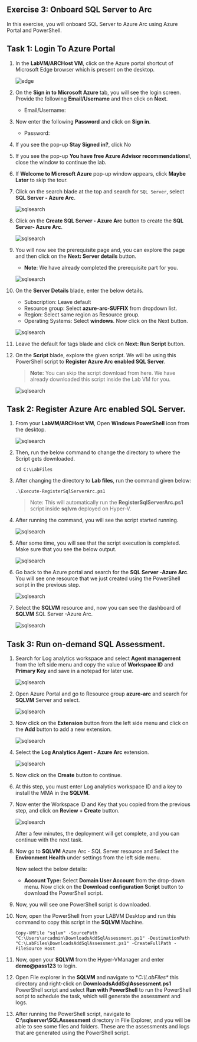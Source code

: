 ## Exercise 3: Onboard SQL Server to Arc
In this exercise, you will onboard SQL Server to Azure Arc using Azure Portal and PowerShell.

## Task 1: Login To Azure Portal

1. In the **LabVM/ARCHost VM**, click on the Azure portal shortcut of Microsoft Edge browser which is present on the desktop.
  
    ![](.././media/0.png "edge")
   
1. On the **Sign in to Microsoft Azure** tab, you will see the login screen. Provide the following **Email/Username** and then click on **Next**. 
   * Email/Username: <inject key="AzureAdUserEmail"></inject>
   
1. Now enter the following **Password** and click on **Sign in**.
   * Password: <inject key="AzureAdUserPassword"></inject>
   
1. If you see the pop-up **Stay Signed in?**, click No

1. If you see the pop-up **You have free Azure Advisor recommendations!**, close the window to continue the lab.

1. If **Welcome to Microsoft Azure** pop-up window appears, click **Maybe Later** to skip the tour.
      
1. Click on the search blade at the top and search for ```SQL Server```, select **SQL Server - Azure Arc**.
 
    ![](.././media/sqlserver.png "sqlsearch")
   
1. Click on the **Create SQL Server - Azure Arc** button to create the **SQL Server- Azure Arc**. 
 
    ![](.././media/createsql.png "sqlsearch")
   
1. You will now see the prerequisite page and, you can explore the page and then click on the **Next: Server details** button.
    
    - **Note**: We have already completed the prerequisite part for you. 
    
    ![](.././media/presql.png "sqlsearch")
   
1. On the **Server Details** blade, enter the below details.
 
     - Subscription: Leave default
     - Resource group: Select **azure-arc-SUFFIX** from dropdown list.
     - Region: Select same region as Resource group.
     - Operating Systems: Select **windows**.
       Now click on the Next button.
   
    ![](.././media/detailsql.png "sqlsearch")
   
1. Leave the default for tags blade and click on **Next: Run Script** button.
 
1. On the **Script** blade, explore the given script. We will be using this PowerShell script to **Register Azure Arc enabled SQL Server**.
 
     > **Note:** You can skip the script download from here. We have already downloaded this script inside the Lab VM for you.
    
    ![](.././media/runsql.png "sqlsearch")
     
## Task 2: Register Azure Arc enabled SQL Server.

1. From your **LabVM/ARCHost VM**, Open **Windows PowerShell** icon from the desktop.
 
    ![](.././media/powershell.png "sqlsearch")
  
1. Then, run the below command to change the directory to where the Script gets downloaded.
 
     ``` cd C:\LabFiles ```
     
1. After changing the directory to **Lab files**, run the command given below:

     ``` .\Execute-RegisterSqlServerArc.ps1 ```
     
    > Note: This will automatically run the **RegisterSqlServerArc.ps1** script inside **sqlvm** deployed on Hyper-V.

1. After running the command, you will see the script started running.

    ![](.././media/run.png "sqlsearch")
  
1. After some time, you will see that the script execution is completed. Make sure that you see the below output.

    ![](.././media/completed.png "sqlsearch")
  
1. Go back to the Azure portal and search for the **SQL Server -Azure Arc**. You will see one resource that we just created using the PowerShell script in the previous step.

    ![](.././media/sqlvm.png "sqlsearch")
  
 1. Select the **SQLVM** resource and, now you can see the dashboard of **SQLVM** SQL Server -Azure Arc.

    ![](.././media/dashsql.png "sqlsearch")
 
 
## Task 3: Run on-demand SQL Assessment.


 1. Search for Log analytics workspace and select **Agent management** from the left side menu and copy the value of **Workspace ID** and **Primary Key** and save in a notepad for later use.
 
    ![](.././media/log.png "sqlsearch")

 1. Open Azure Portal and go to Resource group **azure-arc** and search for **SQLVM** Server and select.
 
    ![](.././media/sqlserver1.png "sqlsearch") 
    
 1. Now click on the **Extension** button from the left side menu and click on the **Add** button to add a new extension.
 
    ![](.././media/mma.png "sqlsearch")
    
 1. Select the **Log Analytics Agent - Azure Arc** extension.
 
    ![](.././media/extension1.png "sqlsearch")
    
 1. Now click on the **Create** button to continue. 
   
 1. At this step, you must enter Log analytics workspace ID and a key to install the MMA in the **SQLVM**.
  
 1. Now enter the Workspace ID and Key that you copied from the previous step, and click on **Review + Create** button. 
 
    ![](.././media/create1.png "sqlsearch")
   
    After a few minutes, the deployment will get complete, and you can continue with the next task.
 
 1. Now go to **SQLVM** Azure Arc - SQL Server resource and Select the **Environment Health** under settings from the left side menu.
    
    Now select the below details:
    * **Account Type:** Select **Domain User Account** from the drop-down menu.
    Now click on the **Download configuration Script** button to download the PowerShell script.
    
    [](.././media/sqlvm.png "sqlsearch")
    
 1. Now, you will see one PowerShell script is downloaded.
   
    [](.././media/download.png "download")
    
 1. Now, open the PowerShell from your LABVM Desktop and run this command to copy this script in the **SQLVM** Machine.
    
    ``` Copy-VMFile "sqlvm" -SourcePath "C:\Users\arcadmin\DownloadsAddSqlAssessment.ps1" -DestinationPath "C:\LabFiles\DownloadsAddSqlAssessment.ps1" -CreateFullPath -FileSource Host ```
    
 1. Now, open your **SQLVM** from the Hyper-VManager and enter **demo@pass123** to login.
 
 1. Open File explorer in the **SQLVM** and navigate to **C:\LabFiles\** this directory and right-click on **DownloadsAddSqlAssessment.ps1** PowerShell script and select **Run with PowerShell** to run the PowerShell script to schedule the task, which will generate the assessment and logs.
 
     [](.././media/file.png "run")
    
 1. After running the PowerShell script, navigate to **C:\sqlserver\SQLAssessment** directory in File Explorer, and you will be able to see some files and folders. These are the assessments and logs that are generated using the PowerShell script.
 
